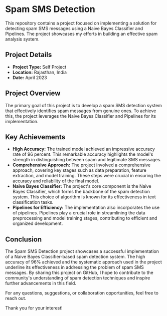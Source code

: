# Spam SMS Detection

This repository contains a project focused on implementing a solution for detecting spam SMS messages using a Naive Bayes Classifier and Pipelines. The project showcases my efforts in building an effective spam analysis system.

## Project Details

- **Project Type:** Self Project
- **Location:** Rajasthan, India
- **Date:** April 2023

## Project Overview

The primary goal of this project is to develop a spam SMS detection system that effectively identifies spam messages from genuine ones. To achieve this, the project leverages the Naive Bayes Classifier and Pipelines for its implementation.

## Key Achievements

- **High Accuracy:** The trained model achieved an impressive accuracy rate of 96 percent. This remarkable accuracy highlights the model's strength in distinguishing between spam and legitimate SMS messages.
- **Comprehensive Approach:** The project involved a comprehensive approach, covering key stages such as data preparation, feature extraction, and model training. These steps were crucial in ensuring the accuracy and reliability of the final model.
- **Naive Bayes Classifier:** The project's core component is the Naive Bayes Classifier, which forms the backbone of the spam detection system. This choice of algorithm is known for its effectiveness in text classification tasks.
- **Pipelines for Efficiency:** The implementation also incorporates the use of pipelines. Pipelines play a crucial role in streamlining the data preprocessing and model training stages, contributing to efficient and organized development.


## Conclusion

The Spam SMS Detection project showcases a successful implementation of a Naive Bayes Classifier-based spam detection system. The high accuracy of 96% achieved and the systematic approach used in the project underline its effectiveness in addressing the problem of spam SMS messages. By sharing this project on GitHub, I hope to contribute to the community's understanding of spam detection techniques and inspire further advancements in this field.

For any questions, suggestions, or collaboration opportunities, feel free to reach out.

Thank you for your interest!


